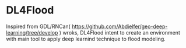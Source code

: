 # DL4Flood

Inspired from GDL/RNCan( https://github.com/Abdielfer/geo-deep-learning/tree/develop ) wroks, DL4Flood intent to create an environment with main tool to apply deep learnind technique to flood modeling. 
